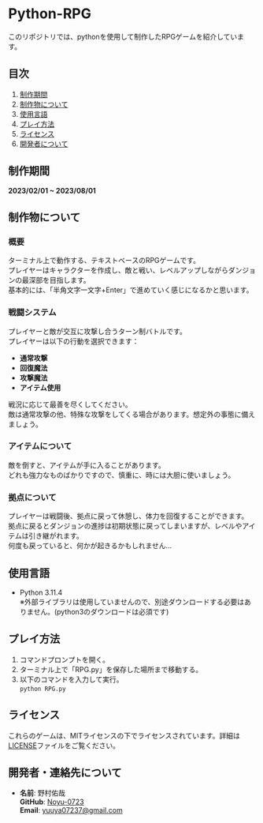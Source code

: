# Python-RPG

このリポジトリでは、pythonを使用して制作したRPGゲームを紹介しています。

## 目次
1. [制作期間](#制作期間)
2. [制作物について](#制作物について)
3. [使用言語](#使用言語)
4. [プレイ方法](#プレイ方法)
5. [ライセンス](#ライセンス)
6. [開発者について](#開発者について)

## 制作期間
**2023/02/01 ~ 2023/08/01**

## 制作物について
### 概要
ターミナル上で動作する、テキストベースのRPGゲームです。  
プレイヤーはキャラクターを作成し、敵と戦い、レベルアップしながらダンジョンの最深部を目指します。  
基本的には、「半角文字一文字+Enter」で進めていく感じになるかと思います。

### 戦闘システム
プレイヤーと敵が交互に攻撃し合うターン制バトルです。  
プレイヤーは以下の行動を選択できます：
- **通常攻撃**
- **回復魔法**
- **攻撃魔法**
- **アイテム使用**

戦況に応じて最善を尽くしてください。  
敵は通常攻撃の他、特殊な攻撃をしてくる場合があります。想定外の事態に備えましょう。

### アイテムについて
敵を倒すと、アイテムが手に入ることがあります。  
どれも強力なものばかりですので、慎重に、時には大胆に使いましょう。

### 拠点について
プレイヤーは戦闘後、拠点に戻って休憩し、体力を回復することができます。  
拠点に戻るとダンジョンの進捗は初期状態に戻ってしまいますが、レベルやアイテムは引き継がれます。  
何度も戻っていると、何かが起きるかもしれません…

## 使用言語
- Python 3.11.4  
  ※外部ライブラリは使用していませんので、別途ダウンロードする必要はありません。(python3のダウンロードは必須です)

## プレイ方法
1. コマンドプロンプトを開く。
2. ターミナル上で「RPG.py」を保存した場所まで移動する。
3. 以下のコマンドを入力して実行。  
   `python RPG.py`

## ライセンス
これらのゲームは、MITライセンスの下でライセンスされています。詳細は[LICENSE](LICENSE)ファイルをご覧ください。

## 開発者・連絡先について
- **名前**: 野村佑哉  
  **GitHub**: [Noyu-0723](https://github.com/Noyu-0723)  
  **Email**: yuuya07237@gmail.com
